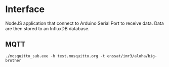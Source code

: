 # Interface

NodeJS application that connect to Arduino Serial Port to receive data.
Data are then stored to an InfluxDB database.

## MQTT

```
./mosquitto_sub.exe -h test.mosquitto.org -t enssat/imr3/aloha/big-brother
```
